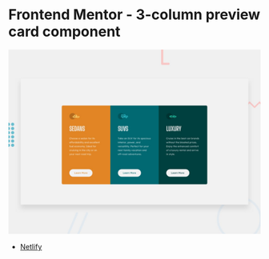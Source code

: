 # Frontend Mentor - 3-column preview card component

![Design preview for the 3-column preview card component coding challenge](./design/desktop-preview.jpg)

- [Netlify](https://app.netlify.com/teams/tarundeepjoshi/overview)
